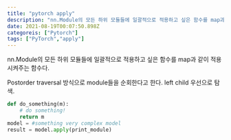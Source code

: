```yaml
---
title: "pytorch apply"
description: "nn.Module의 모든 하위 모듈들에 일괄적으로 적용하고 싶은 함수를 map과 같이 적용시켜주는 함수다.Postorder traversal 방식으로 module들을 순회한다고 한다. left child 우선으로 탐색."
date: 2021-08-19T00:07:50.898Z
categoreis: ["Pytorch"]
tags: ["PyTorch","apply"]
---
```

nn.Module의 모든 하위 모듈들에 일괄적으로 적용하고 싶은 함수를 map과 같이 적용시켜주는 함수다.

Postorder traversal 방식으로 module들을 순회한다고 한다. left child 우선으로 탐색.
```python
def do_something(m):
	# do something!
	return m
model = #something very complex model
result = model.apply(print_module)

```